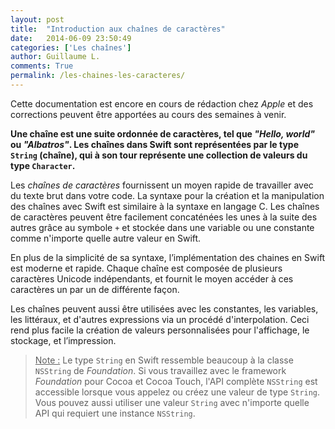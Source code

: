 ```yaml
---
layout: post
title:  "Introduction aux chaînes de caractères"
date:   2014-06-09 23:50:49
categories: ['Les chaînes']
author: Guillaume L.
comments: True
permalink: /les-chaines-les-caracteres/
---
```


<div class="swift1">
	<p>Cette documentation est encore en cours de rédaction chez <em>Apple</em> et des corrections peuvent être apportées au cours des semaines à venir.</p>
</div>

**Une chaîne est une suite ordonnée de caractères, tel que _"Hello, world"_ ou _"Albatros"_. Les chaînes dans Swift sont représentées par le type <code>String</code> (chaîne), qui à son tour représente une collection de valeurs du type <code>Character</code>.**

Les _chaînes de caractères_ fournissent un moyen rapide de travailler avec du texte brut dans votre code. La syntaxe pour la création et la manipulation des chaînes avec Swift est similaire à la syntaxe en langage C. Les chaînes de caractères peuvent être facilement concaténées les unes à la suite des autres grâce au symbole <code>+</code> et stockée dans une variable ou une constante comme n'importe quelle autre valeur en Swift.

En plus de la simplicité de sa syntaxe, l’implémentation des chaines en Swift est moderne et rapide. Chaque chaîne est composée de plusieurs caractères Unicode indépendants, et fournit le moyen accéder à ces caractères un par un de différente façon.

Les chaînes peuvent aussi être utilisées avec les constantes, les variables, les littéraux, et d'autres expressions via un procédé d'interpolation. Ceci rend plus facile la création de valeurs personnalisées pour l'affichage, le stockage, et l’impression.

><u>Note :</u> Le type <code>String</code> en Swift ressemble beaucoup à la classe <code>NSString</code> de *Foundation*. Si vous travaillez avec le framework *Foundation* pour Cocoa et Cocoa Touch, l'API complète <code>NSString</code> est accessible lorsque vous appelez ou créez une valeur de type <code>String</code>. Vous pouvez aussi utiliser une valeur <code>String</code> avec n'importe quelle API qui requiert une instance <code>NSString</code>.